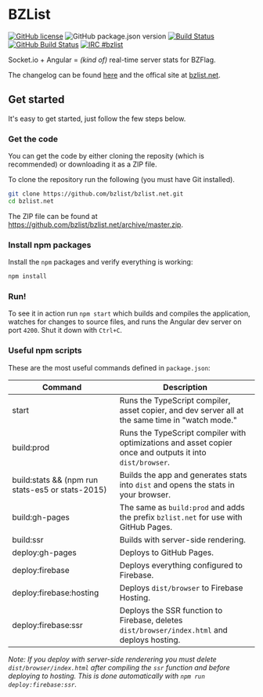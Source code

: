 # BZList

[![GitHub license](https://img.shields.io/github/license/bzlist/bzlist.net.svg)](https://github.com/bzlist/bzlist.net/blob/master/LICENSE)
![GitHub package.json version](https://img.shields.io/github/package-json/v/bzlist/bzlist.net.svg)
[![Build Status](https://travis-ci.org/bzlist/bzlist.net.svg?branch=master)](https://travis-ci.org/bzlist/bzlist.net)
[![GitHub Build Status](https://github.com/bzlist/bzlist.net/workflows/Build/badge.svg)](https://github.com/bzlist/bzlist.net/actions)
[![IRC #bzlist](https://img.shields.io/badge/IRC-%23bzlist-blue.svg)](http://webchat.freenode.net/?channels=#bzlist)

Socket.io + Angular = *(kind of)* real-time server stats for BZFlag.

The changelog can be found [here](CHANGELOG.md) and the offical site at [bzlist.net](https://bzlist.net).

## Get started

It's easy to get started, just follow the few steps below.

### Get the code

You can get the code by either cloning the reposity (which is recommended) or downloading it as a ZIP file.

To clone the repository run the following (you must have Git installed).
```sh
git clone https://github.com/bzlist/bzlist.net.git
cd bzlist.net
```

The ZIP file can be found at https://github.com/bzlist/bzlist.net/archive/master.zip.

### Install npm packages

Install the `npm` packages and verify everything is working:

```sh
npm install
```

### Run!

To see it in action run `npm start` which builds and compiles the application, watches for changes to source files, and runs the Angular dev server on port `4200`. Shut it down with `Ctrl+C`.

### Useful npm scripts

These are the most useful commands defined in `package.json`:

| Command | Description |
| ------- | ----------- |
| start | Runs the TypeScript compiler, asset copier, and dev server all at the same time in "watch mode." |
| build:prod | Runs the TypeScript compiler with optimizations and asset copier once and outputs it into `dist/browser`. |
| build:stats && (npm run stats-es5 or stats-2015) | Builds the app and generates stats into `dist` and opens the stats in your browser. |
| build:gh-pages | The same as `build:prod` and adds the prefix `bzlist.net` for use with GitHub Pages. |
| build:ssr | Builds with server-side rendering. |
| deploy:gh-pages | Deploys to GitHub Pages. |
| deploy:firebase | Deploys everything configured to Firebase. |
| deploy:firebase:hosting | Deploys `dist/browser` to Firebase Hosting. |
| deploy:firebase:ssr | Deploys the SSR function to Firebase, deletes `dist/browser/index.html` and deploys hosting. |

*Note: If you deploy with server-side renderering you must delete `dist/browser/index.html` after compiling the `ssr` function and before deploying to hosting. This is done automatically with `npm run deploy:firebase:ssr`.*
